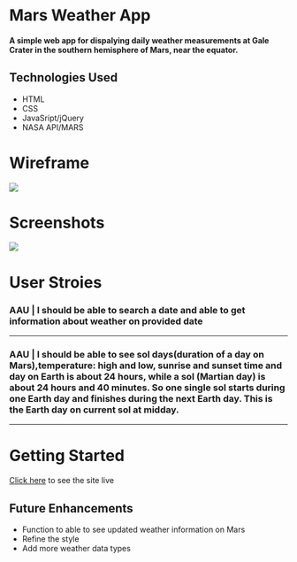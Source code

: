 # Mars Weather App
#### A simple web app for dispalying daily weather measurements at Gale Crater in the southern hemisphere of Mars, near the equator. 
## Technologies Used
- HTML
- CSS
- JavaSript/jQuery
- NASA API/MARS
# Wireframe
![](https://i.imgur.com/ANBRPTA.png)

# Screenshots
![](https://i.imgur.com/S7rdoJ6.png)



# User Stroies
### AAU | I should be able to search a date and able to get information about weather on provided date
***
### AAU | I should be able to see sol days(duration of a day on Mars),temperature: high and low, sunrise and sunset time and day on Earth is about 24 hours, while a sol (Martian day) is about 24 hours and 40 minutes. So one single sol starts during one Earth day and finishes during the next Earth day. This is the Earth day on current sol at midday.
***

# Getting Started
[Click here](https://mars-varahamihira-48f806.netlify.app) to see the site live


## Future Enhancements
- Function to able to see updated weather information on Mars
- Refine the style
- Add more weather data types 